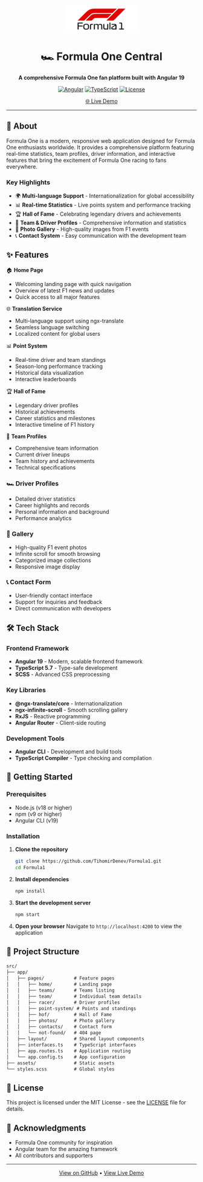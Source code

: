 <div align="center">
  <img src="public/logo.png" alt="Formula One Central" width="200" />
  
  # 🏎️ Formula One Central
  
  **A comprehensive Formula One fan platform built with Angular 19**
  
  [![Angular](https://img.shields.io/badge/Angular-19-red.svg)](https://angular.io/) [![TypeScript](https://img.shields.io/badge/TypeScript-5.7-blue.svg)](https://www.typescriptlang.org/) [![License](https://img.shields.io/badge/License-MIT-green.svg)](LICENSE)
  
  [🌐 Live Demo](https://formula1-omega.vercel.app/) 
</div>

---

## 🎯 About

Formula One is a modern, responsive web application designed for Formula One enthusiasts worldwide. It provides a comprehensive platform featuring real-time statistics, team profiles, driver information, and interactive features that bring the excitement of Formula One racing to fans everywhere.

### Key Highlights

- 🌍 **Multi-language Support** - Internationalization for global accessibility
- 📊 **Real-time Statistics** - Live points system and performance tracking
- 🏆 **Hall of Fame** - Celebrating legendary drivers and achievements
- 🏁 **Team & Driver Profiles** - Comprehensive information and statistics
- 📸 **Photo Gallery** - High-quality images from F1 events
- 📞 **Contact System** - Easy communication with the development team

## ✨ Features

🏠 **Home Page**

- Welcoming landing page with quick navigation
- Overview of latest F1 news and updates
- Quick access to all major features

🌐 **Translation Service**

- Multi-language support using ngx-translate
- Seamless language switching
- Localized content for global users

📊 **Point System**

- Real-time driver and team standings
- Season-long performance tracking
- Historical data visualization
- Interactive leaderboards

🏆 **Hall of Fame**

- Legendary driver profiles
- Historical achievements
- Career statistics and milestones
- Interactive timeline of F1 history

🏁 **Team Profiles**

- Comprehensive team information
- Current driver lineups
- Team history and achievements
- Technical specifications

### 🏎️ Driver Profiles

- Detailed driver statistics
- Career highlights and records
- Personal information and background
- Performance analytics

### 📸 Gallery

- High-quality F1 event photos
- Infinite scroll for smooth browsing
- Categorized image collections
- Responsive image display

### 📞 Contact Form

- User-friendly contact interface
- Support for inquiries and feedback
- Direct communication with developers

## 🛠️ Tech Stack

### Frontend Framework

- **Angular 19** - Modern, scalable frontend framework
- **TypeScript 5.7** - Type-safe development
- **SCSS** - Advanced CSS preprocessing

### Key Libraries

- **@ngx-translate/core** - Internationalization
- **ngx-infinite-scroll** - Smooth scrolling gallery
- **RxJS** - Reactive programming
- **Angular Router** - Client-side routing

### Development Tools

- **Angular CLI** - Development and build tools
- **TypeScript Compiler** - Type checking and compilation

## 🚀 Getting Started

### Prerequisites

- Node.js (v18 or higher)
- npm (v9 or higher)
- Angular CLI (v19)

### Installation

1. **Clone the repository**

   ```bash
   git clone https://github.com/TihomirDenev/Formula1.git
   cd Formula1
   ```

2. **Install dependencies**

   ```bash
   npm install
   ```

3. **Start the development server**

   ```bash
   npm start
   ```

4. **Open your browser**
   Navigate to `http://localhost:4200` to view the application

## 📁 Project Structure

```
src/
├── app/
│   ├── pages/           # Feature pages
│   │   ├── home/        # Landing page
│   │   ├── teams/       # Teams listing
│   │   ├── team/        # Individual team details
│   │   ├── racer/       # Driver profiles
│   │   ├── point-system/ # Points and standings
│   │   ├── hof/         # Hall of Fame
│   │   ├── photos/      # Photo gallery
│   │   ├── contacts/    # Contact form
│   │   └── not-found/   # 404 page
│   ├── layout/          # Shared layout components
│   ├── interfaces.ts    # TypeScript interfaces
│   ├── app.routes.ts    # Application routing
│   └── app.config.ts    # App configuration
├── assets/              # Static assets
└── styles.scss          # Global styles
```

## 📄 License

This project is licensed under the MIT License - see the [LICENSE](LICENSE) file for details.

## 🙏 Acknowledgments

- Formula One community for inspiration
- Angular team for the amazing framework
- All contributors and supporters

---

<div align="center">
  <p>
    <a href="https://github.com/TihomirDenev/Formula1">View on GitHub</a> •
    <a href="https://formula1-omega.vercel.app">View Live Demo</a>
  </p>
</div>
